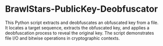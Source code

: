 # BrawlStars-PublicKey-Deobfuscator
This Python script extracts and deobfuscates an obfuscated key from a file. It locates a target sequence, extracts the obfuscated key, and applies a deobfuscation process to reveal the original key. The script demonstrates file I/O and bitwise operations in cryptographic contexts.
